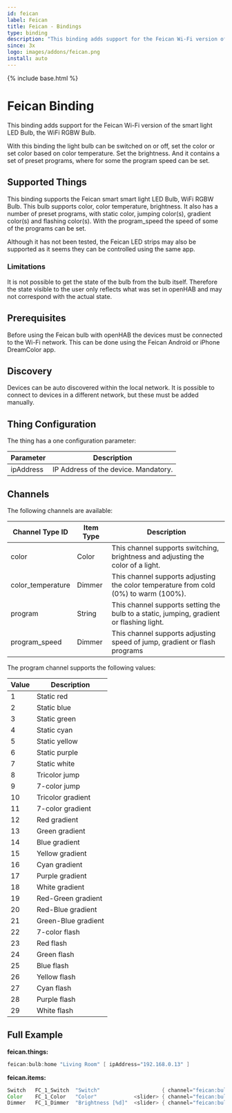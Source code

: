 ```yaml
---
id: feican
label: Feican
title: Feican - Bindings
type: binding
description: "This binding adds support for the Feican Wi-Fi version of the smart light LED Bulb, the WiFi RGBW Bulb."
since: 3x
logo: images/addons/feican.png
install: auto
---
```


<!-- Attention authors: Do not edit directly. Please add your changes to the appropriate source repository -->

{% include base.html %}

# Feican Binding

This binding adds support for the Feican Wi-Fi version of the smart light LED Bulb, the WiFi RGBW Bulb.

With this binding the light bulb can be switched on or off, set the color or set color based on color temperature.
Set the brightness. And it contains a set of preset programs, where for some the program speed can be set.

## Supported Things

This binding supports the Feican smart smart light LED Bulb, WiFi RGBW Bulb.
This bulb supports color, color temperature, brightness.
It also has a number of preset programs, with static color, jumping color(s), gradient color(s) and flashing color(s).
With the program_speed the speed of some of the programs can be set.

Although it has not been tested, the Feican LED strips may also be supported as it seems they can be controlled using the same app.

### Limitations

It is not possible to get the state of the bulb from the bulb itself.
Therefore the state visible to the user only reflects what was set in openHAB and may not correspond with the actual state.

## Prerequisites

Before using the Feican bulb with openHAB the devices must be connected to the Wi-Fi network.
This can be done using the Feican Android or iPhone DreamColor app.

## Discovery

Devices can be auto discovered within the local network.
It is possible to connect to devices in a different network, but these must be added manually.

## Thing Configuration

The thing has a one configuration parameter:

| Parameter | Description                                                              |
|-----------|------------------------------------------------------------------------- |
| ipAddress | IP Address of the device. Mandatory.                                     |

## Channels

The following channels are available:

| Channel Type ID   | Item Type | Description                                                                                |
|-------------------|-----------|--------------------------------------------------------------------------------------------|
| color             | Color     | This channel supports switching, brightness and adjusting the color of a light.            |
| color_temperature | Dimmer    | This channel supports adjusting the color temperature from cold (0%) to warm (100%).       |
| program           | String    | This channel supports setting the bulb to a static, jumping, gradient or flashing light.   |
| program_speed     | Dimmer    | This channel supports adjusting speed of jump, gradient or flash programs                  |

The program channel supports the following values:

| Value | Description         |
|-------|---------------------|
| 1     | Static red          |
| 2     | Static blue         |
| 3     | Static green        |
| 4     | Static cyan         |
| 5     | Static yellow       |
| 6     | Static purple       |
| 7     | Static white        |
| 8     | Tricolor jump       |
| 9     | 7-color jump        |
| 10    | Tricolor gradient   |
| 11    | 7-color gradient    |
| 12    | Red gradient        |
| 13    | Green gradient      |
| 14    | Blue gradient       |
| 15    | Yellow gradient     |
| 16    | Cyan gradient       |
| 17    | Purple gradient     |
| 18    | White gradient      |
| 19    | Red-Green gradient  |
| 20    | Red-Blue gradient   |
| 21    | Green-Blue gradient |
| 22    | 7-color flash       |
| 23    | Red flash           |
| 24    | Green flash         |
| 25    | Blue flash          |
| 26    | Yellow flash        |
| 27    | Cyan flash          |
| 28    | Purple flash        |
| 29    | White flash         |

## Full Example

**feican.things:**

```java
feican:bulb:home "Living Room" [ ipAddress="192.168.0.13" ]
```

**feican.items:**

```java
Switch   FC_1_Switch  "Switch"                    { channel="feican:bulb:home:color" }
Color    FC_1_Color   "Color"            <slider> { channel="feican:bulb:home:color" }
Dimmer   FC_1_Dimmer  "Brightness [%d]"  <slider> { channel="feican:bulb:home:color" }
```
